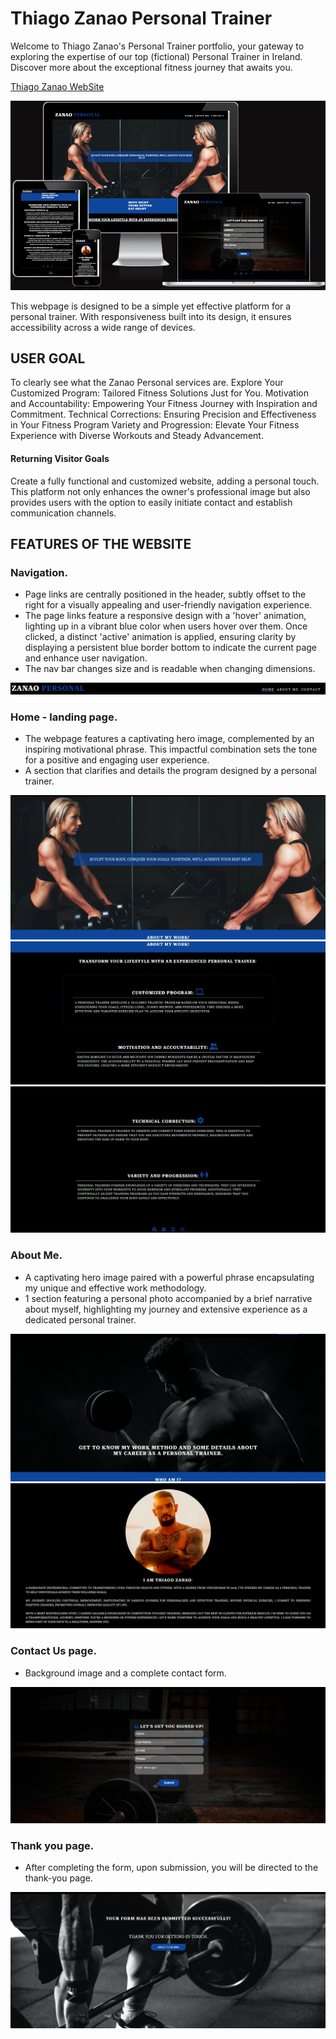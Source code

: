 # Thiago Zanao Personal Trainer

Welcome to Thiago Zanao's Personal Trainer portfolio, your gateway to exploring the expertise of our top (fictional) Personal Trainer in Ireland. Discover more about the exceptional fitness journey that awaits you.

[Thiago Zanao WebSite](https://danijuniordev.github.io/zanao-personal/)

![Screenshot of Responsiveness](documents/readme_images/responsive.png)

This webpage is designed to be a simple yet effective platform for a personal trainer. With responsiveness built into its design, it ensures accessibility across a wide range of devices.

## USER GOAL
To clearly see what the Zanao Personal services are.
Explore Your Customized Program: Tailored Fitness Solutions Just for You.
Motivation and Accountability: Empowering Your Fitness Journey with Inspiration and Commitment.
Technical Corrections: Ensuring Precision and Effectiveness in Your Fitness Program
Variety and Progression: Elevate Your Fitness Experience with Diverse Workouts and Steady Advancement.

#### Returning Visitor Goals
Create a fully functional and customized website, adding a personal touch. This platform not only enhances the owner's professional image but also provides users with the option to easily initiate contact and establish communication channels.

## FEATURES OF THE WEBSITE

### Navigation.
* Page links are centrally positioned in the header, subtly offset to the right for a visually appealing and user-friendly navigation experience.
* The page links feature a responsive design with a 'hover' animation, lighting up in a vibrant blue color when users hover over them. Once clicked, a distinct 'active' animation is applied, ensuring clarity by displaying a persistent blue border bottom to indicate the current page and enhance user navigation.
* The nav bar changes size and is readable when changing dimensions.

![Screenshot of the Navbar](documents/readme_images/navbar.png)

### Home - landing page.
* The webpage features a captivating hero image, complemented by an inspiring motivational phrase. This impactful combination sets the tone for a positive and engaging user experience.
* A section that clarifies and details the program designed by a personal trainer.

![Screenshot of the home page](documents/readme_images/homepage1.png)
![Screenshot of the home page](documents/readme_images/homepage2.png)
![Screenshot of the home page](documents/readme_images/homepage3.png)

### About Me. 
* A captivating hero image paired with a powerful phrase encapsulating my unique and effective work methodology.
* 1 section featuring a personal photo accompanied by a brief narrative about myself, highlighting my journey and extensive experience as a dedicated personal trainer.

![Screenshot of the about me page](documents/readme_images/aboutme1.png)
![Screenshot of the about me page](documents/readme_images/aboutme2.png)

### Contact Us page.
* Background image and a complete contact form.

![Screenshot of the contact page](documents/readme_images/contactpage.png)

### Thank you page.

* After completing the form, upon submission, you will be directed to the thank-you page.

![Screenshot of the contact page](documents/readme_images/thankyou.png)